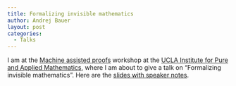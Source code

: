 ```yaml
---
title: Formalizing invisible mathematics
author: Andrej Bauer
layout: post
categories:
  - Talks
---
```


I am at the [Machine assisted proofs](http://www.ipam.ucla.edu/programs/workshops/machine-assisted-proofs/) workshop at the [UCLA Institute for Pure and Applied Mathematics](http://www.ipam.ucla.edu), where I am about to give a talk on “Formalizing invisible mathematics”. Here are the [slides with speaker notes](/asset/data/formalizing-invisible-mathematics.pdf).



